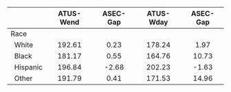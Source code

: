 
|                      |    ATUS-Wend |     ASEC-Gap |    ATUS-Wday |     ASEC-Gap |
| -------------------- | :----------: | :----------: | :----------: | :----------: |
| Race                 |              |              |              |              |
| &nbsp;&nbsp;White    |       192.61 |         0.23 |       178.24 |         1.97 |
| &nbsp;&nbsp;Black    |       181.17 |         0.55 |       164.76 |        10.73 |
| &nbsp;&nbsp;Hispanic |       196.84 |        -2.68 |       202.23 |        -1.63 |
| &nbsp;&nbsp;Other    |       191.79 |         0.41 |       171.53 |        14.96 |

